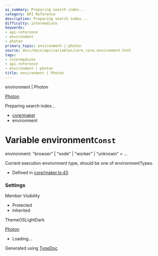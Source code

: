 ```yaml
---
ai_summary: Preparing search index...
category: API Reference
description: Preparing search index...
difficulty: intermediate
keywords:
- api-reference
- environment
- photon
primary_topic: environment-|-photon
source: docs/docs/api/variables/core_core.environment.html
tags:
- intermediate
- api-reference
- environment-|-photon
title: environment | Photon
---
```

environment | Photon

[Photon](../index.md)




Preparing search index...

* [core/maker](../modules/core_core.md)
* environment

# Variable environment`Const`

environment: "browser" | "node" | "worker" | "unknown" = ...

Current execution environment type, should be one of environmentTypes.

* Defined in [core/maker.ts:43](https://github.com/mwhite454/photon/blob/main/packages/photon/src/core/maker.ts#L43)

### Settings

Member Visibility

* Protected
* Inherited

ThemeOSLightDark

[Photon](../index.md)

* Loading...

Generated using [TypeDoc](https://typedoc.org/)
